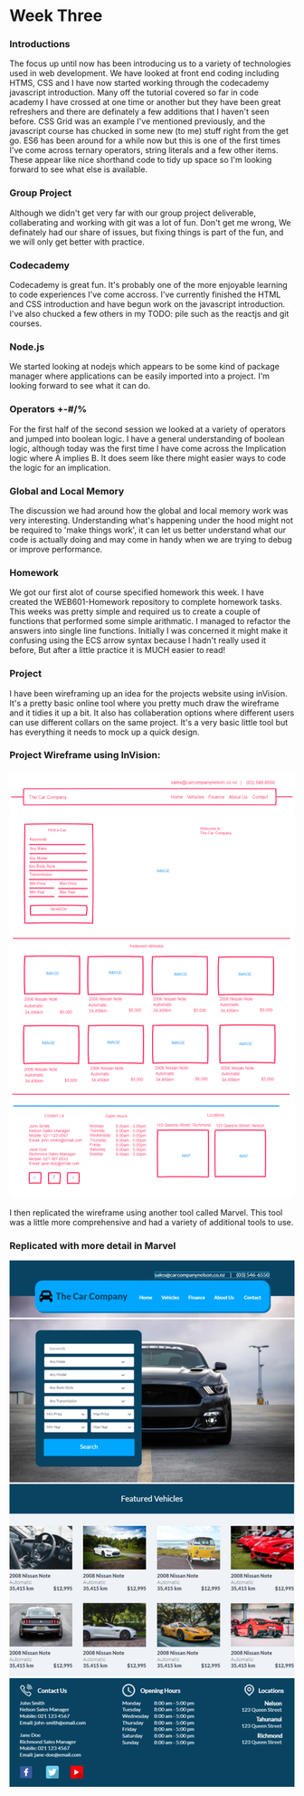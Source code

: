 # Week Three

### Introductions
The focus up until now has been introducing us to a variety of technologies used in web development. We have looked at front end coding including HTMS, CSS and I have now started working through the codecademy javascript introduction. Many off the tutorial covered so far in code academy I have crossed at one time or another but they have been great refreshers and there are definately a few additions that I haven't seen before. CSS Grid was an example I've mentioned previously, and the javascript course has chucked in some new (to me) stuff right from the get go. ES6 has been around for a while now but this is one of the first times I've come across ternary operators, string literals and a few other items. These appear like nice shorthand code to tidy up space so I'm looking forward to see what else is available.

### Group Project
Although we didn't get very far with our group project deliverable, collaberating and working with git was a lot of fun. Don't get me wrong, We definately had our share of issues, but fixing things is part of the fun, and we will only get better with practice.

### Codecademy
Codecademy is great fun. It's probably one of the more enjoyable learning to code experiences I've come accross. I've currently finished the HTML and CSS introduction and have begun work on the javascript introduction. I've also chucked a few others in my TODO: pile such as the reactjs and git courses.

### Node.js
We started looking at nodejs which appears to be some kind of package manager where applications can be easily imported into a project. I'm looking forward to see what it can do.

### Operators +-#/%
For the first half of the second session we looked at a variety of operators and jumped into boolean logic. I have a general understanding of boolean logic, although today was the first time I have come across the Implication logic where A implies B. It does seem like there might easier ways to code the logic for an implication.  

### Global and Local Memory
The discussion we had around how the global and local memory work was very interesting. Understanding what's happening under the hood might not be required to 'make things work', it can let us better understand what our code is actually doing and may come in handy when we are trying to debug or improve performance. 

### Homework
We got our first alot of course specified homework this week. I have created the WEB601-Homework repository to complete homework tasks. This weeks was pretty simple and required us to create a couple of functions that performed some simple arithmatic. I managed to refactor the answers into single line functions. Initially I was concerned it might make it confusing using the ECS arrow syntax because I hadn't really used it before, But after a little practice it is MUCH easier to read! 

### Project
I have been wireframing up an idea for the projects website using inVision. It's a pretty basic online tool where you pretty much draw the wireframe and it tidies it up a bit. It also has collaberation options where different users can use different collars on the same project. It's a very basic little tool but has everything it needs to mock up a quick design.

### Project Wireframe using InVision:
![Test Image](/images/header.PNG)
![Test Image](/images/home-main.PNG)
![Test Image](/images/home-content.PNG)
![Test Image](/images/footer.PNG)

I then replicated the wireframe using another tool called Marvel. This tool was a little more comprehensive and had a variety of additional tools to use. 

### Replicated with more detail in Marvel
![Test Image](/images/d-header.PNG)
![Test Image](/images/d-home-main.PNG)
![Test Image](/images/d-home-content.PNG)
![Test Image](/images/d-footer.PNG)